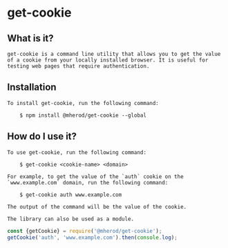# get-cookie

## What is it?

    get-cookie is a command line utility that allows you to get the value of a cookie from your locally installed browser. It is useful for testing web pages that require authentication.

## Installation

    To install get-cookie, run the following command:

        $ npm install @mherod/get-cookie --global

## How do I use it?

    To use get-cookie, run the following command:

        $ get-cookie <cookie-name> <domain>

    For example, to get the value of the `auth` cookie on the `www.example.com` domain, run the following command:

        $ get-cookie auth www.example.com

    The output of the command will be the value of the cookie.

    The library can also be used as a module.

```javascript
const {getCookie} = require('@mherod/get-cookie');
getCookie('auth', 'www.example.com').then(console.log);
```
